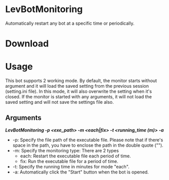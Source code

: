 # LevBotMonitoring
Automatically restart any bot at a specific time or periodically.

# Download

# Usage
This bot supports 2 working mode. By default, the monitor starts without argument and it will load the saved setting from the previous session (setting.ini file). In this mode, it will also overwrite the setting when it's closed.  If the monitor is started with any arguments, it will not load the saved setting and will not save the settings file also.

## Arguments

***LevBotMonitoring -p <exe_path> -m <each|fix> -t <running_time (m)> -a***

* -p: Specify the file path of the executable file. Please note that if there's space in the path, you have to enclose the path in the double quote ("").
* -m: Specify the monitoring type: There are 2 types
    * each: Restart the executable file each period of time.
    * fix: Run the executable file for a period of time.
* -t: Specify the running time in minutes for mode "each".
* -a: Automatically click the "Start" button when the bot is opened.
